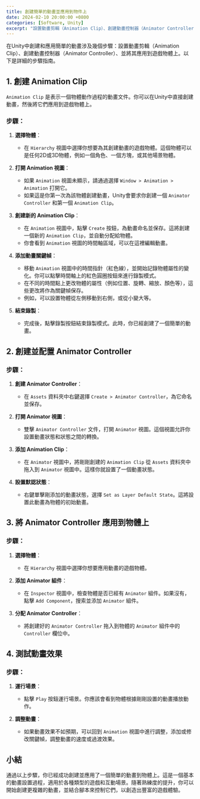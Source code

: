 ```yaml
---
title: 創建簡單的動畫並應用到物件上
date: 2024-02-10 20:00:00 +0800
categories: [Software, Unity]
excerpt: "設置動畫剪輯（Animation Clip）、創建動畫控制器（Animator Controller）、並將其應用到遊戲物體上"
---
```


在Unity中創建和應用簡單的動畫涉及幾個步驟：設置動畫剪輯（Animation Clip）、創建動畫控制器（Animator Controller）、並將其應用到遊戲物體上。以下是詳細的步驟指南。

## **1. 創建 Animation Clip**

`Animation Clip` 是表示一個物體動作過程的動畫文件。你可以在Unity中直接創建動畫，然後將它們應用到遊戲物體上。

### **步驟**：
1. **選擇物體**：
   - 在 `Hierarchy` 視圖中選擇你想要為其創建動畫的遊戲物體。這個物體可以是任何2D或3D物體，例如一個角色、一個方塊，或其他場景物體。

2. **打開 Animation 視圖**：
   - 如果 `Animation` 視圖未顯示，請通過選擇 `Window > Animation > Animation` 打開它。
   - 如果這是你第一次為該物體創建動畫，Unity會要求你創建一個 `Animator Controller` 和第一個 `Animation Clip`。

3. **創建新的 Animation Clip**：
   - 在 `Animation` 視圖中，點擊 `Create` 按鈕，為動畫命名並保存。這將創建一個新的 `Animation Clip`，並自動分配給物體。
   - 你會看到 `Animation` 視圖的時間軸區域，可以在這裡編輯動畫。

4. **添加動畫關鍵幀**：
   - 移動 `Animation` 視圖中的時間指針（紅色線），並開始記錄物體屬性的變化。你可以點擊時間軸上的紅色圓圈按鈕來進行錄製模式。
   - 在不同的時間點上更改物體的屬性（例如位置、旋轉、縮放、顏色等），這些更改將作為關鍵幀保存。
   - 例如，可以設置物體從左側移動到右側，或從小變大等。

5. **結束錄製**：
   - 完成後，點擊錄製按鈕結束錄製模式。此時，你已經創建了一個簡單的動畫。

## **2. 創建並配置 Animator Controller**

### **步驟**：
1. **創建 Animator Controller**：
   - 在 `Assets` 資料夾中右鍵選擇 `Create > Animator Controller`，為它命名並保存。

2. **打開 Animator 視圖**：
   - 雙擊 `Animator Controller` 文件，打開 `Animator` 視圖。這個視圖允許你設置動畫狀態和狀態之間的轉換。

3. **添加 Animation Clip**：
   - 在 `Animator` 視圖中，將剛剛創建的 `Animation Clip` 從 `Assets` 資料夾中拖入到 `Animator` 視圖中。這樣你就設置了一個動畫狀態。

4. **設置默認狀態**：
   - 右鍵單擊剛添加的動畫狀態，選擇 `Set as Layer Default State`。這將設置此動畫為物體的初始動畫。

## **3. 將 Animator Controller 應用到物體上**

### **步驟**：
1. **選擇物體**：
   - 在 `Hierarchy` 視圖中選擇你想要應用動畫的遊戲物體。

2. **添加 Animator 組件**：
   - 在 `Inspector` 視圖中，檢查物體是否已經有 `Animator` 組件。如果沒有，點擊 `Add Component`，搜索並添加 `Animator` 組件。

3. **分配 Animator Controller**：
   - 將創建好的 `Animator Controller` 拖入到物體的 `Animator` 組件中的 `Controller` 欄位中。

## **4. 測試動畫效果**

### **步驟**：
1. **運行場景**：
   - 點擊 `Play` 按鈕運行場景。你應該會看到物體根據剛剛設置的動畫播放動作。
   
2. **調整動畫**：
   - 如果動畫效果不如預期，可以回到 `Animation` 視圖中進行調整，添加或修改關鍵幀，調整動畫的速度或過渡效果。

## **小結**

通過以上步驟，你已經成功創建並應用了一個簡單的動畫到物體上。這是一個基本的動畫設置過程，適用於各種類型的遊戲和互動場景。隨著熟練度的提升，你可以開始創建更複雜的動畫，並結合腳本來控制它們，以創造出豐富的遊戲體驗。

